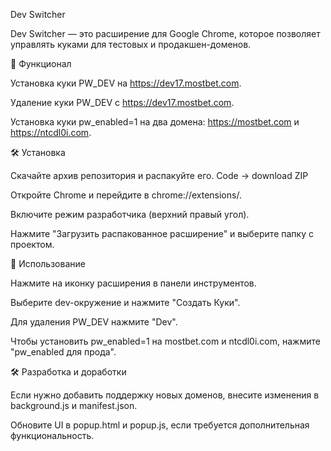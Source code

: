 Dev Switcher

Dev Switcher — это расширение для Google Chrome, которое позволяет управлять куками для тестовых и продакшен-доменов.

🚀 Функционал

Установка куки PW_DEV на https://dev17.mostbet.com.

Удаление куки PW_DEV с https://dev17.mostbet.com.

Установка куки pw_enabled=1 на два домена: https://mostbet.com и https://ntcdl0i.com.

🛠 Установка

Скачайте архив репозитория и распакуйте его. Code -> download ZIP

Откройте Chrome и перейдите в chrome://extensions/.

Включите режим разработчика (верхний правый угол).

Нажмите "Загрузить распакованное расширение" и выберите папку с проектом.

🔧 Использование

Нажмите на иконку расширения в панели инструментов.

Выберите dev-окружение и нажмите "Создать Куки".

Для удаления PW_DEV нажмите "Dev".

Чтобы установить pw_enabled=1 на mostbet.com и ntcdl0i.com, нажмите "pw_enabled для прода".

🛠 Разработка и доработки

Если нужно добавить поддержку новых доменов, внесите изменения в background.js и manifest.json.

Обновите UI в popup.html и popup.js, если требуется дополнительная функциональность.
